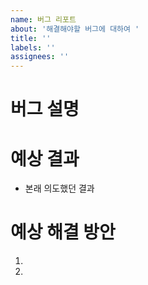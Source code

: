 ```yaml
---
name: 버그 리포트
about: '해결해야할 버그에 대하여 '
title: ''
labels: ''
assignees: ''
---
```


# 버그 설명

>

# 예상 결과

- 본래 의도했던 결과

# 예상 해결 방안

1.
2.
